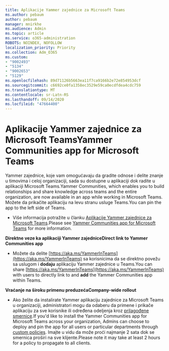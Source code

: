 ```yaml
---
title: Aplikacije Yammer zajednice za Microsoft Teams
ms.author: pebaum
author: pebaum
manager: mnirkhe
ms.audience: Admin
ms.topic: article
ms.service: o365-administration
ROBOTS: NOINDEX, NOFOLLOW
localization_priority: Priority
ms.collection: Adm_O365
ms.custom:
- "9002493"
- "5134"
- "9002653"
- "5129"
ms.openlocfilehash: 89d71126b5663ea11f7ca9166b2e72e854953dcf
ms.sourcegitcommit: c6692ce0fa1358ec3529e59ca0ecdfdea4cdc759
ms.translationtype: MT
ms.contentlocale: sr-Latn-RS
ms.lasthandoff: 09/14/2020
ms.locfileid: "47664400"
---
```

# <a name="yammer-communities-app-for-microsoft-teams"></a><span data-ttu-id="7a2cc-102">Aplikacije Yammer zajednice za Microsoft Teams</span><span class="sxs-lookup"><span data-stu-id="7a2cc-102">Yammer Communities app for Microsoft Teams</span></span>

<span data-ttu-id="7a2cc-103">Yammer zajednice, koje vam omogućavaju da gradite odnose i delite znanje u timovima i celoj organizaciji, sada su dostupne u aplikaciji dok radite u aplikaciji Microsoft Teams.</span><span class="sxs-lookup"><span data-stu-id="7a2cc-103">Yammer Communities, which enables you to build relationships and share knowledge across teams and the entire organization, are now available in an app while working in Microsoft Teams.</span></span> <span data-ttu-id="7a2cc-104">Možete da prikačite aplikaciju na levu stranu usluge Teams.</span><span class="sxs-lookup"><span data-stu-id="7a2cc-104">You can pin the app to the left side of Teams.</span></span> 

- <span data-ttu-id="7a2cc-105">Više informacija potražite u članku [Aplikacije Yammer zajednice za Microsoft Teams](https://go.microsoft.com/fwlink/?linkid=2127757&clcid=0x409).</span><span class="sxs-lookup"><span data-stu-id="7a2cc-105">Please see [Yammer Communities app for Microsoft Teams](https://go.microsoft.com/fwlink/?linkid=2127757&clcid=0x409) for more information.</span></span>

<span data-ttu-id="7a2cc-106">**Direktne veze ka aplikaciji Yammer zajednice**</span><span class="sxs-lookup"><span data-stu-id="7a2cc-106">**Direct link to Yammer Communities app**</span></span>

- <span data-ttu-id="7a2cc-107">Možete da delite [https://aka.ms/YammerInTeams](https://aka.ms/YammerInTeams) sa korisnicima da se direktno povežu sa uslugom i **dodaju** aplikaciju Yammer zajednice u Teams.</span><span class="sxs-lookup"><span data-stu-id="7a2cc-107">You can share [https://aka.ms/YammerInTeams](https://aka.ms/YammerInTeams) with users to directly link to and **add** the Yammer Communities app within Teams.</span></span>

<span data-ttu-id="7a2cc-108">**Vraćanje na široku primenu preduzeća**</span><span class="sxs-lookup"><span data-stu-id="7a2cc-108">**Company-wide rollout**</span></span>

- <span data-ttu-id="7a2cc-109">Ako želite da instalirate Yammer aplikaciju zajednice za Microsoft Teams u organizaciji, administratori mogu da odaberu da primene i prikače aplikaciju za sve korisnike ili određena odeljenja kroz [prilagođene smernice](https://docs.microsoft.com/microsoftteams/manage-apps).</span><span class="sxs-lookup"><span data-stu-id="7a2cc-109">If you'd like to install the Yammer Communities app for Microsoft Teams across your organization, Admins can choose to deploy and pin the app for all users or particular departments through [custom policies](https://docs.microsoft.com/microsoftteams/manage-apps).</span></span> <span data-ttu-id="7a2cc-110">Imajte u vidu da može proći najmanje 2 sata dok se smernica proširi na sve klijente.</span><span class="sxs-lookup"><span data-stu-id="7a2cc-110">Please note it may take at least 2 hours for a policy to propagate to all clients.</span></span>
